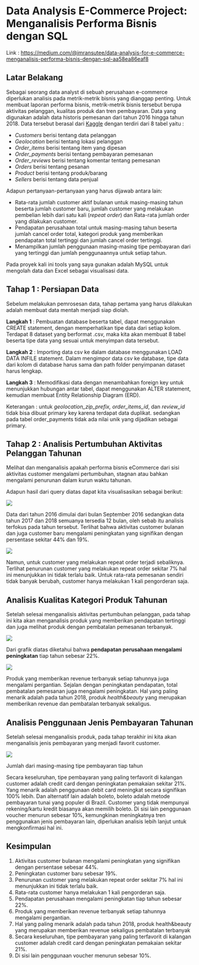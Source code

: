 # Data Analysis E-Commerce Project: Menganalisis Performa Bisnis dengan SQL

Link : https://medium.com/@imransutee/data-analysis-for-e-commerce-menganalisis-performa-bisnis-dengan-sql-aa58ea86eaf8

## Latar Belakang

Sebagai seorang data analyst di sebuah perusahaan e-commerce diperlukan analisis pada metrik-metrik bisnis yang dianggap penting. Untuk membuat laporan performa bisnis, metrik-metrik bisnis tersebut berupa aktivitas pelanggan, kualitas produk dan tren pembayaran. Data yang digunakan adalah data historis pemesanan dari tahun 2016 hingga tahun 2018. Data tersebut berasal dari [Kaggle](https://www.kaggle.com/datasets/olistbr/brazilian-ecommerce) dengan terdiri dari 8 tabel yaitu :

-   _Customers_ berisi tentang data pelanggan
-   _Geolocation_ berisi tentang lokasi pelanggan
-   _Order_items_ berisi tentang item yang dipesan
-   _Order_payments_ berisi tentang pembayaran pemesanan
-   _Order_reviews_ berisi tentang komentar tentang pemesanan
-   _Orders_ berisi tentang pesanan
-   _Product_ berisi tentang produk/barang
-   _Sellers_ berisi tentang data penjual

Adapun pertanyaan-pertanyaan yang harus dijawab antara lain:

-   Rata-rata jumlah customer aktif bulanan untuk masing-masing tahun beserta jumlah customer baru, jumlah customer yang melakukan pembelian lebih dari satu kali (_repeat order_) dan Rata-rata jumlah order yang dilakukan customer.
-   Pendapatan perusahaan total untuk masing-masing tahun beserta jumlah cancel order total, kategori produk yang memberikan pendapatan total tertinggi dan jumlah cancel order tertinggi.
-   Menampilkan jumlah penggunaan masing-masing tipe pembayaran dari yang tertinggi dan jumlah penggunaannya untuk setiap tahun.

Pada proyek kali ini tools yang saya gunakan adalah MySQL untuk mengolah data dan Excel sebagai visualisasi data.

## Tahap 1 : Persiapan Data

Sebelum melakukan pemrosesan data, tahap pertama yang harus dilakukan adalah membuat data mentah menjadi siap diolah.

**Langkah 1** : Pembuatan database beserta tabel, dapat menggunakan CREATE statement, dengan memperhatikan tipe data dari setiap kolom.
Terdapat 8 dataset yang berformat .csv, maka kita akan membuat 8 tabel beserta tipe data yang sesuai untuk menyimpan data tersebut.

**Langkah 2** : Importing data csv ke dalam database menggunakan LOAD DATA INFILE statement. Dalam mengimpor data csv ke database, tipe data dari kolom di database harus sama dan path folder penyimpanan dataset harus lengkap.

**Langkah 3** : Memodifikasi data dengan menambahkan foreign key untuk menunjukkan hubungan antar tabel, dapat menggunakan ALTER statement, kemudian membuat Entity Relationship Diagram (ERD).

Keterangan : untuk _geolocation_zip_prefix, order_items_id_, dan _review_id_ tidak bisa dibuat primary key karena terdapat data duplikat. sedangkan pada tabel order_payments tidak ada nilai unik yang dijadikan sebagai primary.

## Tahap 2 : Analisis Pertumbuhan Aktivitas Pelanggan Tahunan

Melihat dan menganalisis apakah performa bisnis eCommerce dari sisi aktivitas customer mengalami pertumbuhan, stagnan atau bahkan mengalami penurunan dalam kurun waktu tahunan.

Adapun hasil dari query diatas dapat kita visualisasikan sebagai berikut:

![](https://miro.medium.com/max/830/1*9s04HWJia3KdSU-BZ_buQw.png)

Data dari tahun 2016 dimulai dari bulan September 2016 sedangkan data tahun 2017 dan 2018 semuanya tersedia 12 bulan, oleh sebab itu analisis terfokus pada tahun tersebut. Terlihat bahwa aktivitas customer bulanan dan juga customer baru mengalami peningkatan yang signifikan dengan persentase sekitar 44% dan 19%.

![](https://miro.medium.com/max/830/1*HLlL4ul4NWDQJBfuRr60gg.png)

Namun, untuk customer yang melakukan repeat order terjadi sebaliknya. Terlihat penurunan customer yang melakukan repeat order sekitar 7% hal ini menunjukkan ini tidak terlalu baik. Untuk rata-rata pemesanan sendiri tidak banyak berubah, customer hanya melakukan 1 kali pengorderan saja.

## Analisis Kualitas Kategori Produk Tahunan

Setelah selesai menganalisis aktivitas pertumbuhan pelanggan, pada tahap ini kita akan menganalisis produk yang memberikan pendapatan tertinggi dan juga melihat produk dengan pembatalan pemesanan terbanyak.

![](https://miro.medium.com/max/720/1*l3rGJbRnS3wiRXvAzTnyzw.png)

Dari grafik diatas diketahui bahwa **pendapatan perusahaan mengalami peningkatan** tiap tahun sebesar 22%.

![](https://miro.medium.com/max/1050/1*pE-hgJynuEeSC035L1FJDA.png)

Produk yang memberikan revenue terbanyak setiap tahunnya juga mengalami pergantian. Sejalan dengan peningkatan pendapatan, total pembatalan pemesanan juga mengalami peningkatan. Hal yang paling menarik adalah pada tahun 2018, produk _health&beauty_ yang merupakan memberikan revenue dan pembatalan terbanyak sekaligus.

## Analisis Penggunaan Jenis Pembayaran Tahunan

Setelah selesai menganalisis produk, pada tahap terakhir ini kita akan menganalisis jenis pembayaran yang menjadi favorit customer.

![](https://miro.medium.com/max/644/1*A3MbOhYnZwoKgxrQIxt4og.png)

Jumlah dari masing-masing tipe pembayaran tiap tahun

Secara keseluruhan, tipe pembayaran yang paling terfavorit di kalangan customer adalah credit card dengan peningkatan pemakaian sekitar 21%. Yang menarik adalah penggunaan debit card meningkat secara signifikan 100% lebih. Dan alternatif lain adalah boleto, boleto adalah metode pembayaran tunai yang populer di Brazil. Customer yang tidak mempunyai rekening/kartu kredit biasanya akan memilih boleto. Di sisi lain penggunaan voucher menurun sebesar 10%, kemungkinan meningkatnya tren penggunakan jenis pembayaran lain, diperlukan analisis lebih lanjut untuk mengkonfirmasi hal ini.

## Kesimpulan

1.  Aktivitas customer bulanan mengalami peningkatan yang signifikan dengan persentase sebesar 44%.
2.  Peningkatan customer baru sebesar 19%.
3.  Penurunan customer yang melakukan repeat order sekitar 7% hal ini menunjukkan ini tidak terlalu baik.
4.  Rata-rata customer hanya melakukan 1 kali pengorderan saja.
5.  Pendapatan perusahaan mengalami peningkatan tiap tahun sebesar 22%.
6.  Produk yang memberikan revenue terbanyak setiap tahunnya mengalami pergantian.
7.  Hal yang paling menarik adalah pada tahun 2018, produk health&beauty yang merupakan memberikan revenue sekaligus pembatalan terbanyak
8.  Secara keseluruhan, tipe pembayaran yang paling terfavorit di kalangan customer adalah credit card dengan peningkatan pemakaian sekitar 21%.
9.  Di sisi lain penggunaan voucher menurun sebesar 10%.
